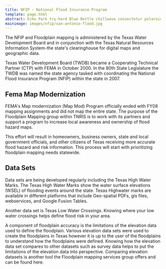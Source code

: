 ```yaml
---
title: NFIP - National Flood Insurance Program
template: page.html
abstract: Echo Park try-hard Blue Bottle chillwave consectetur polaroid. Mlkshk esse aute readymade.
mainimage: images/nfip/san-antonio-flood.jpg
---
```


The NFIP and Floodplain mapping is administered by the Texas Water Development Board and in conjunction with the Texas Natural Resources Information System-the state's clearinghouse for digital maps and geographic data.

Texas Water Development Board (TWDB) became a Cooperating Technical Partner (CTP) with FEMA in October 2000. In the 80th State Legislature the TWDB was named the state agency tasked with coordinating the National Flood Insurance Program (NFIP) within the state in 2007. 


## Fema Map Modernization

FEMA's Map modernization (Map Mod) Program officially ended with FY08 mapping assignments and did not map the entire state. The purpose of the Floodplain Mapping group within TNRIS is to work with its partners and support a program to increase local awareness and ownership of flood hazard maps. 

This effort will result in homeowners, business owners, state and local government officials, and other citizens of Texas receiving more accurate flood hazard and risk information. This process will start with prioritizing floodplain mapping needs statewide.

## Data Sets

Data sets are being developed regularly including the Texas High Water Marks. The Texas High Water Marks show the water surface elevations (WSEL) of flooding events around the state. Texas Highwater marks are available in different platforms that include Geo-spatial PDFs, gis files, webservices, and Google Fusion Tables.

Another data set is Texas Low Water Crossings. Knowing where your low water crossings helps define flood risk in your area.

A component of floodplain accuracy is the limitations of the elevation data used to define the floodplain. Various elevation data sets were used to create the floodplains in Texas however it is up to the user of the floodplains to understand how the floodplains were defined. Knowing how the elevation data set compares to other datasets such as survey data helps to put the limitations of the elevation data into perspective. Comparing elevation datasets is another tool the Floodplain mapping services group offers and can be found here.